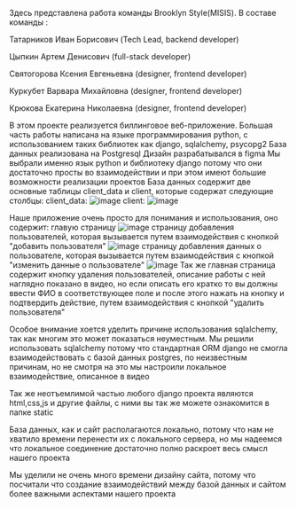 Здесь представлена работа команды Brooklyn Style(MISIS). 
В составе команды :

Татарников Иван Борисович (Tech Lead, backend developer)

Цыпкин Артем Денисович (full-stack developer)

Святогорова Ксения Евгеньевна (designer, frontend developer)

Куркубет Варвара Михайловна (designer, frontend developer)

Крюкова Екатерина Николаевна (designer, frontend developer)

В этом проекте реализуется биллинговое веб-приложение. 
Большая часть работы написана на языке программирования python, с использованием таких библиотек как django, sqlalchemy, psycopg2
База данных реализована на Postgresql
Дизайн разрабатывался в figma
Мы выбрали именно язык python и библиотеку django потому что они достаточно просты во взаимодействии и при этом имеют большие возможности реализации проектов
База данных содержит две основные таблицы client_data и client, которые содержат следующие столбцы:
client_data:
![image](https://github.com/mllbll/hakaton_dubna/assets/116435228/2deea89a-e1c2-4d0b-b2e8-eb638d2f7dae)
client:
![image](https://github.com/mllbll/hakaton_dubna/assets/116435228/863d32c8-6382-4c61-ae51-32f9f1effb2d)


Наше приложение очень просто для понимания и использования, оно содержит:
главую страницу
![image](https://github.com/mllbll/hakaton_dubna/assets/116435228/e0490648-f01d-4629-bdef-48044357d7ec)
страницу добавления пользователей, которая вызывается путем взаимодействия с кнопкой "добавить пользователя"
![image](https://github.com/mllbll/hakaton_dubna/assets/116435228/6f5e200f-1aa9-47a1-ad7e-b73681d4e39c)
страницу добавления данных о пользователе, которая вызывается путем взаимодействия с кнопкой "изменить данные о пользователе"
![image](https://github.com/mllbll/hakaton_dubna/assets/116435228/cbcad3d1-7043-4e6e-aa0b-50d83d6b3a80)
Так же главная страница содержит кнопку удаления пользователей, описание работы с ней наглядно показано в видео, 
но если описать его кратко то вы должны ввести ФИО в соответствующее поле и после этого нажать на кнопку и подтвердить действие, путем взаимодействия с кнопкой "удалить пользователя"

Особое внимание хоется уделить причине использования sqlalchemy, так как многим это может показаться неуместным.
Мы решили использовать sqlalchemy потому что стандартная ORM django не смогла взаимодействовать с базой данных postgres, по неизвестным причинам, но не смотря на это мы настроили локальное взаимодействие, описанное в видео

Так же неотъемлимой частью любого django проекта являются html,css,js и другие файлы, с ними вы так же можете ознакомится в папке static

База данных, как и сайт располагаются локально, потому что нам не хватило времени перенести их с локального сервера, но мы надеемся что локальное соединение достаточно полно раскроет весь смысл нашего проекта

Мы уделили не очень много времени дизайну сайта, потому что посчитали что создание взаимодействий между  базой данных и сайтом более важными аспектами нашего проекта

